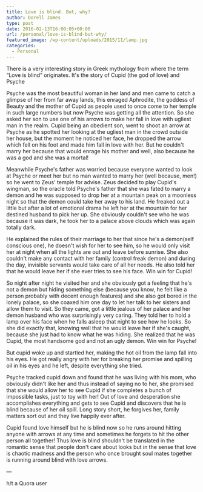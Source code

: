 ```yaml
---
title: Love is blind. But, why?
author: Dorell James
type: post
date: 2016-02-13T16:00:05+00:00
url: /personal/love-is-blind-but-why/
featured_image: /wp-content/uploads/2015/11/lamp.jpg
categories:
  - Personal
---
```


There is a very interesting story in Greek mythology from where the term &#8220;Love is blind&#8221; originates. It's the story of Cupid (the god of love) and Psyche

Psyche was the most beautiful woman in her land and men came to catch a glimpse of her from far away lands, this enraged Aphrodite, the goddess of Beauty and the mother of Cupid as people used to once come to her temple in such large numbers but now Psyche was getting all the attention. So she asked her son to use one of his arrows to make her fall in love with ugliest man in the realm. Cupid being an obedient son, went to shoot an arrow at Psyche as he spotted her looking at the ugliest man in the crowd outside her house, but the moment he noticed her face, he dropped the arrow which fell on his foot and made him fall in love with her. But he couldn't marry her because that would enrage his mother and well, also because he was a god and she was a mortal!

Meanwhile Psyche's father was worried because everyone wanted to look at Psyche or meet her but no man wanted to marry her (well because, men!) so he went to Zeus' temple for advise. Zeus decided to play Cupid's wingman, so the oracle told Psyche's father that she was fated to marry a demon and he was supposed to drop her at a mountain peak on a moonless night so that the demon could take her away to his land. He freaked out a little but after a lot of emotional drama he left her at the mountain for her destined husband to pick her up. She obviously couldn't see who he was because it was dark, he took her to a palace above clouds which was again totally dark.

He explained the rules of their marriage to her that since he's a demon(self conscious one), he doesn't wish for her to see him, so he would only visit her at night when all the lights are out and leave before sunrise. She also couldn't make any contact with her family (control freak demon) and during the day, invisible servants would take care of all her needs. He also told her that he would leave her if she ever tries to see his face. Win win for Cupid!

So night after night he visited her and she obviously got a feeling that he's not a demon but hiding something else (because you know, he felt like a person probably with decent enough features) and she also got bored in the lonely palace, so she coaxed him one day to let her talk to her sisters and allow them to visit. So they came, got a little jealous of her palace and her demon husband who was surprisingly very caring. They told her to hold a lamp over his face when he falls asleep that night to see how he looks. So she did exactly that, knowing well that he would leave her if she's caught, because she just had to know what he was hiding. She realized that he was Cupid, the most handsome god and not an ugly demon. Win win for Psyche!

But cupid woke up and startled her, making the hot oil from the lamp fall into his eyes. He got really angry with her for breaking her promise and spilling oil in his eyes and he left, despite everything she tried.

Psyche tracked cupid down and found that he was living with his mom, who obviously didn't like her and thus instead of saying no to her, she promised that she would allow her to see Cupid if she completes a bunch of impossible tasks, just to toy with her! Out of love and desperation she accomplishes everything and gets to see Cupid and discovers that he is blind because of her oil spill. Long story short, he forgives her, family matters sort out and they live happily ever after.

Cupid found love himself but he is blind now so he runs around hitting anyone with arrows at any time and sometimes he forgets to hit the other person all together! Thus love is blind shouldn't be translated in the romantic sense that people don't care about looks but in the sense that love is chaotic madness and the person who once brought soul mates together is running around blind with love arrows.

&#8212;

h/t a Quora user
